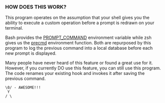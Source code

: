 ### HOW DOES THIS WORK? ###

This program operates on the assumption that your shell gives you the ability
to execute a custom operation before a prompt is redrawn on your terminal.

Bash provides the [PROMPT\_COMMAND](http://tldp.org/HOWTO/Bash-Prompt-HOWTO/x264.html) environment variable while zsh gives us the
[precmd](http://zsh.sourceforge.net/Doc/Release/Functions.html#Hook-Functions) environment function.  Both are repurposed by this program to log the
previous command into a local database before each new prompt is displayed.

Many people have never heard of this feature or found a great use for it.
However, if you currently DO use this feature, you can still use this program.
The code renames your existing hook and invokes it after saving the previous
command.

```
\0/ - AWESOME!!!
 Y
/ \
```